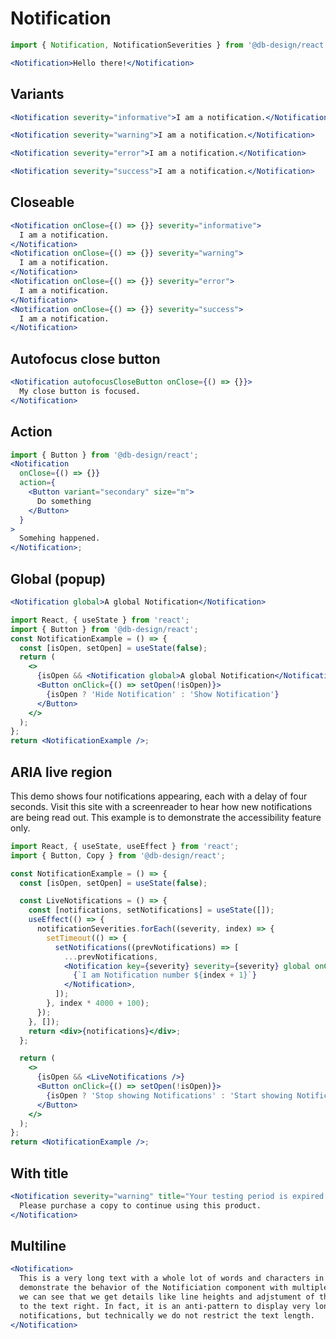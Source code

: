 # Notification

```js
import { Notification, NotificationSeverities } from '@db-design/react';
```

```jsx
<Notification>Hello there!</Notification>
```

## Variants

```jsx
<Notification severity="informative">I am a notification.</Notification>
```

```jsx
<Notification severity="warning">I am a notification.</Notification>
```

```jsx
<Notification severity="error">I am a notification.</Notification>
```

```jsx
<Notification severity="success">I am a notification.</Notification>
```

## Closeable

```jsx
<Notification onClose={() => {}} severity="informative">
  I am a notification.
</Notification>
<Notification onClose={() => {}} severity="warning">
  I am a notification.
</Notification>
<Notification onClose={() => {}} severity="error">
  I am a notification.
</Notification>
<Notification onClose={() => {}} severity="success">
  I am a notification.
</Notification>
```

## Autofocus close button

```jsx
<Notification autofocusCloseButton onClose={() => {}}>
  My close button is focused.
</Notification>
```

## Action

```jsx
import { Button } from '@db-design/react';
<Notification
  onClose={() => {}}
  action={
    <Button variant="secondary" size="m">
      Do something
    </Button>
  }
>
  Somehing happened.
</Notification>;
```

## Global (popup)

```jsx static
<Notification global>A global Notification</Notification>
```

```jsx noeditor
import React, { useState } from 'react';
import { Button } from '@db-design/react';
const NotificationExample = () => {
  const [isOpen, setOpen] = useState(false);
  return (
    <>
      {isOpen && <Notification global>A global Notification</Notification>}
      <Button onClick={() => setOpen(!isOpen)}>
        {isOpen ? 'Hide Notification' : 'Show Notification'}
      </Button>
    </>
  );
};
return <NotificationExample />;
```

## ARIA live region

This demo shows four notifications appearing, each with a delay of four
seconds. Visit this site with a screenreader to hear how new notifications are
being read out. This example is to demonstrate the accessibility feature only.

```jsx noeditor
import React, { useState, useEffect } from 'react';
import { Button, Copy } from '@db-design/react';

const NotificationExample = () => {
  const [isOpen, setOpen] = useState(false);

  const LiveNotifications = () => {
    const [notifications, setNotifications] = useState([]);
    useEffect(() => {
      notificationSeverities.forEach((severity, index) => {
        setTimeout(() => {
          setNotifications((prevNotifications) => [
            ...prevNotifications,
            <Notification key={severity} severity={severity} global onClose={() => {}}>
              {`I am Notification number ${index + 1}`}
            </Notification>,
          ]);
        }, index * 4000 + 100);
      });
    }, []);
    return <div>{notifications}</div>;
  };

  return (
    <>
      {isOpen && <LiveNotifications />}
      <Button onClick={() => setOpen(!isOpen)}>
        {isOpen ? 'Stop showing Notifications' : 'Start showing Notifications'}
      </Button>
    </>
  );
};
return <NotificationExample />;
```

## With title

```jsx
<Notification severity="warning" title="Your testing period is expired.">
  Please purchase a copy to continue using this product.
</Notification>
```

## Multiline

```jsx
<Notification>
  This is a very long text with a whole lot of words and characters in order to
  demonstrate the behavior of the Notificiation component with multiple lines of text, so
  we can see that we get details like line heights and adjstument of the icon in relation
  to the text right. In fact, it is an anti-pattern to display very long texts in
  notifications, but technically we do not restrict the text length.
</Notification>
```
